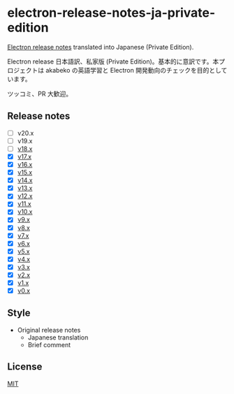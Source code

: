 # electron-release-notes-ja-private-edition

[Electron release notes](https://github.com/electron/electron/releases) translated into Japanese (Private Edition).

Electron release 日本語訳、私家版 (Private Edition)。基本的に意訳です。本プロジェクトは akabeko の英語学習と Electron 開発動向のチェックを目的としています。

ツッコミ、PR 大歓迎。

## Release notes

- [ ] v20.x
- [ ] v19.x
- [ ] [v18.x](v18.x/index.md)
- [x] [v17.x](v17.x/index.md)
- [x] [v16.x](v16.x/index.md)
- [x] [v15.x](v15.x/index.md)
- [x] [v14.x](v14.x/index.md)
- [x] [v13.x](v13.x/index.md)
- [x] [v12.x](v12.x/index.md)
- [x] [v11.x](v11.x/index.md)
- [x] [v10.x](v10.x/index.md)
- [x] [v9.x](v9.x/index.md)
- [x] [v8.x](v8.x/index.md)
- [x] [v7.x](v7.x/index.md)
- [x] [v6.x](v6.x/index.md)
- [x] [v5.x](v5.x/index.md)
- [x] [v4.x](v4.x/index.md)
- [x] [v3.x](v3.x/index.md)
- [x] [v2.x](v2.x/index.md)
- [x] [v1.x](v1.x/index.md)
- [x] [v0.x](v0.x/index.md)

## Style

- Original release notes
  - Japanese translation
  - Brief comment

## License

[MIT](LICENSE)
